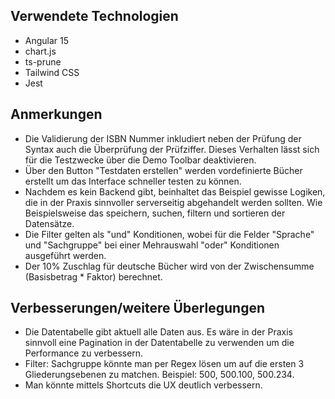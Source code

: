 ## Verwendete Technologien

- Angular 15
- chart.js
- ts-prune
- Tailwind CSS
- Jest

## Anmerkungen

- Die Validierung der ISBN Nummer inkludiert neben der Prüfung der Syntax auch die Überprüfung der Prüfziffer. Dieses Verhalten lässt sich für die Testzwecke über die Demo Toolbar deaktivieren.
- Über den Button "Testdaten erstellen" werden vordefinierte Bücher erstellt um das Interface schneller testen zu können.
- Nachdem es kein Backend gibt, beinhaltet das Beispiel gewisse Logiken, die in der Praxis sinnvoller serverseitig abgehandelt werden sollten. Wie Beispielsweise das speichern, suchen, filtern und sortieren der Datensätze.
- Die Filter gelten als "und" Konditionen, wobei für die Felder "Sprache" und "Sachgruppe" bei einer Mehrauswahl "oder" Konditionen ausgeführt werden.
- Der 10% Zuschlag für deutsche Bücher wird von der Zwischensumme (Basisbetrag \* Faktor) berechnet.

## Verbesserungen/weitere Überlegungen

- Die Datentabelle gibt aktuell alle Daten aus. Es wäre in der Praxis sinnvoll eine Pagination in der Datentabelle zu verwenden um die Performance zu verbessern.
- Filter: Sachgruppe könnte man per Regex lösen um auf die ersten 3 Gliederungsebenen zu matchen. Beispiel: 500, 500.100, 500.234.
- Man könnte mittels Shortcuts die UX deutlich verbessern.
